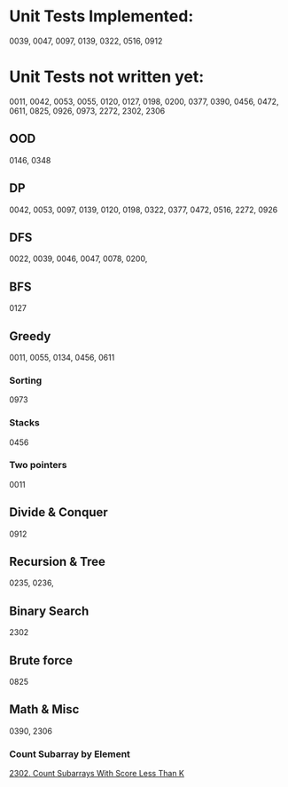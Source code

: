 # Unit Tests Implemented:

0039, 0047, 0097, 0139, 0322, 0516, 0912

# Unit Tests not written yet:
0011, 0042, 0053, 0055, 0120, 0127, 0198, 0200, 0377, 0390, 0456, 0472, 0611, 0825, 0926, 0973, 2272, 2302, 2306

## OOD
0146, 0348

## DP
0042, 0053, 0097, 0139, 0120, 0198, 0322, 0377, 0472, 0516, 2272, 0926

## DFS
0022, 0039, 0046, 0047, 0078, 0200, 

## BFS
0127

## Greedy
0011, 0055, 0134, 0456, 0611

### Sorting
0973

### Stacks
0456

### Two pointers
0011

## Divide & Conquer
0912

## Recursion & Tree
0235, 0236, 

## Binary Search
2302

## Brute force
0825

## Math & Misc
0390, 2306

### Count Subarray by Element
[2302. Count Subarrays With Score Less Than K](https://leetcode.com/problems/count-subarrays-with-score-less-than-k/submissions/)